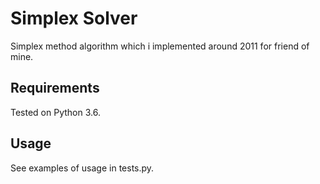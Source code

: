 Simplex Solver
==============

Simplex method algorithm which i implemented around 2011 for friend of mine.

Requirements
------------

Tested on Python 3.6.

Usage
-----

See examples of usage in tests.py.
